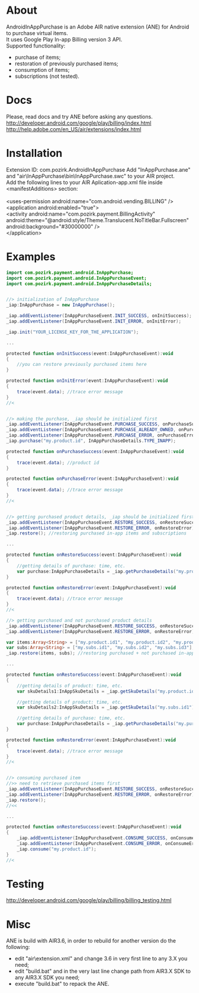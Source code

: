 # About
AndroidInAppPurchase is an Adobe AIR native extension (ANE) for Android to purchase virtual items.<br />
It uses Google Play In-app Billing version 3 API.<br />
Supported functionality:<br />
- purchase of items;<br />
- restoration of previously purchased items;<br />
- consumption of items;<br />
- subscriptions (not tested).<br />

# Docs
Please, read docs and try ANE before asking any questions.<br />
http://developer.android.com/google/play/billing/index.html<br />
http://help.adobe.com/en_US/air/extensions/index.html<br />


# Installation
Extension ID: com.pozirk.AndroidInAppPurchase
Add "InAppPurchase.ane" and "air\InAppPurchase\bin\InAppPurchase.swc" to your AIR project.<br />
Add the following lines to your AIR Aplication-app.xml file inside &lt;manifestAdditions&gt; section:<br />
<br />
&lt;uses-permission android:name="com.android.vending.BILLING" /&gt;<br />
&lt;application android:enabled="true"&gt;<br />
	&lt;activity android:name="com.pozirk.payment.BillingActivity" android:theme="@android:style/Theme.Translucent.NoTitleBar.Fullscreen" android:background="#30000000" /&gt;<br />
&lt;/application&gt;<br />


# Examples
```actionscript
import com.pozirk.payment.android.InAppPurchase;
import com.pozirk.payment.android.InAppPurchaseEvent;
import com.pozirk.payment.android.InAppPurchaseDetails;


//> initialization of InAppPurchase
_iap:InAppPurchase = new InAppPurchase();

_iap.addEventListener(InAppPurchaseEvent.INIT_SUCCESS, onInitSuccess);
_iap.addEventListener(InAppPurchaseEvent.INIT_ERROR, onInitError);

_iap.init("YOUR_LICENSE_KEY_FOR_THE_APPLICATION");

...

protected function onInitSuccess(event:InAppPurchaseEvent):void
{
	//you can restore previously purchased items here
}

protected function onInitError(event:InAppPurchaseEvent):void
{
	trace(event.data); //trace error message
}
//<


//> making the purchase, _iap should be initialized first
_iap.addEventListener(InAppPurchaseEvent.PURCHASE_SUCCESS, onPurchaseSuccess);
_iap.addEventListener(InAppPurchaseEvent.PURCHASE_ALREADY_OWNED, onPurchaseSuccess);
_iap.addEventListener(InAppPurchaseEvent.PURCHASE_ERROR, onPurchaseError);
_iap.purchase("my.product.id", InAppPurchaseDetails.TYPE_INAPP);

protected function onPurchaseSuccess(event:InAppPurchaseEvent):void
{
	trace(event.data); //product id
}

protected function onPurchaseError(event:InAppPurchaseEvent):void
{
	trace(event.data); //trace error message
}
//<


//> getting purchased product details, _iap should be initialized first
_iap.addEventListener(InAppPurchaseEvent.RESTORE_SUCCESS, onRestoreSuccess);
_iap.addEventListener(InAppPurchaseEvent.RESTORE_ERROR, onRestoreError);
_iap.restore(); //restoring purchased in-app items and subscriptions

...

protected function onRestoreSuccess(event:InAppPurchaseEvent):void
{
	//getting details of purchase: time, etc.
	var purchase:InAppPurchaseDetails = _iap.getPurchaseDetails("my.product.id");
}

protected function onRestoreError(event:InAppPurchaseEvent):void
{
	trace(event.data); //trace error message
}
//<

//> getting purchased and not purchased product details
_iap.addEventListener(InAppPurchaseEvent.RESTORE_SUCCESS, onRestoreSuccess);
_iap.addEventListener(InAppPurchaseEvent.RESTORE_ERROR, onRestoreError);

var items:Array<String> = ["my.product.id1", "my.product.id2", "my.product.id3"];
var subs:Array<String> = ["my.subs.id1", "my.subs.id2", "my.subs.id3"];
_iap.restore(items, subs); //restoring purchased + not purchased in-app items and subscriptions

...

protected function onRestoreSuccess(event:InAppPurchaseEvent):void
{
	//getting details of product: time, etc.
	var skuDetails1:InAppSkuDetails = _iap.getSkuDetails("my.product.id1");

	//getting details of product: time, etc.
	var skuDetails2:InAppSkuDetails = _iap.getSkuDetails("my.subs.id1");

	//getting details of purchase: time, etc.
	var purchase:InAppPurchaseDetails = _iap.getPurchaseDetails("my.purchased.product.id");
}

protected function onRestoreError(event:InAppPurchaseEvent):void
{
	trace(event.data); //trace error message
}
//<


//> consuming purchased item
//>> need to retrieve purchased items first
_iap.addEventListener(InAppPurchaseEvent.RESTORE_SUCCESS, onRestoreSuccess);
_iap.addEventListener(InAppPurchaseEvent.RESTORE_ERROR, onRestoreError);
_iap.restore();
//<<

...

protected function onRestoreSuccess(event:InAppPurchaseEvent):void
{
	_iap.addEventListener(InAppPurchaseEvent.CONSUME_SUCCESS, onConsumeSuccess);
	_iap.addEventListener(InAppPurchaseEvent.CONSUME_ERROR, onConsumeError);
	_iap.consume("my.product.id");
}
//<
```


# Testing
http://developer.android.com/google/play/billing/billing_testing.html


# Misc
ANE is build with AIR3.6, in order to rebuild for another version do the following:<br />
- edit "air\extension.xml" and change 3.6 in very first line to any 3.X you need;<br />
- edit "build.bat" and in the very last line change path from AIR3.X SDK to any AIR3.X SDK you need;<br />
- execute "build.bat" to repack the ANE.<br />